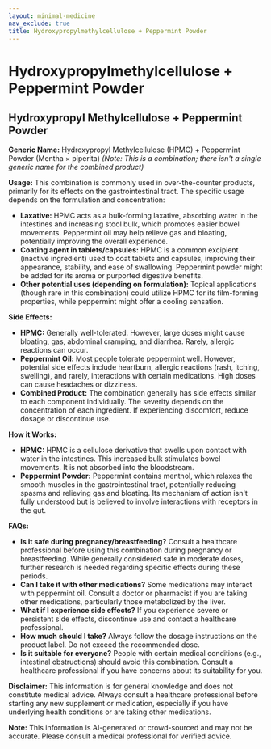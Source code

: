 ```yaml
---
layout: minimal-medicine
nav_exclude: true
title: Hydroxypropylmethylcellulose + Peppermint Powder
---
```


# Hydroxypropylmethylcellulose + Peppermint Powder

## Hydroxypropyl Methylcellulose + Peppermint Powder

**Generic Name:**  Hydroxypropyl Methylcellulose (HPMC) + Peppermint Powder (Mentha × piperita)  *(Note: This is a combination; there isn't a single generic name for the combined product)*

**Usage:** This combination is commonly used in over-the-counter products, primarily for its effects on the gastrointestinal tract.  The specific usage depends on the formulation and concentration:

* **Laxative:** HPMC acts as a bulk-forming laxative, absorbing water in the intestines and increasing stool bulk, which promotes easier bowel movements. Peppermint oil may help relieve gas and bloating, potentially improving the overall experience.
* **Coating agent in tablets/capsules:** HPMC is a common excipient (inactive ingredient) used to coat tablets and capsules, improving their appearance, stability, and ease of swallowing. Peppermint powder might be added for its aroma or purported digestive benefits.
* **Other potential uses (depending on formulation):**  Topical applications (though rare in this combination) could utilize HPMC for its film-forming properties, while peppermint might offer a cooling sensation.


**Side Effects:**

* **HPMC:** Generally well-tolerated. However, large doses might cause bloating, gas, abdominal cramping, and diarrhea.  Rarely, allergic reactions can occur.
* **Peppermint Oil:**  Most people tolerate peppermint well.  However, potential side effects include heartburn, allergic reactions (rash, itching, swelling), and rarely, interactions with certain medications.  High doses can cause headaches or dizziness.
* **Combined Product:**  The combination generally has side effects similar to each component individually.  The severity depends on the concentration of each ingredient.  If experiencing discomfort, reduce dosage or discontinue use.


**How it Works:**

* **HPMC:**  HPMC is a cellulose derivative that swells upon contact with water in the intestines. This increased bulk stimulates bowel movements.  It is not absorbed into the bloodstream.
* **Peppermint Powder:**  Peppermint contains menthol, which relaxes the smooth muscles in the gastrointestinal tract, potentially reducing spasms and relieving gas and bloating. Its mechanism of action isn't fully understood but is believed to involve interactions with receptors in the gut.


**FAQs:**

* **Is it safe during pregnancy/breastfeeding?**  Consult a healthcare professional before using this combination during pregnancy or breastfeeding. While generally considered safe in moderate doses,  further research is needed regarding specific effects during these periods.
* **Can I take it with other medications?**  Some medications may interact with peppermint oil.  Consult a doctor or pharmacist if you are taking other medications, particularly those metabolized by the liver.
* **What if I experience side effects?**  If you experience severe or persistent side effects, discontinue use and contact a healthcare professional.
* **How much should I take?**  Always follow the dosage instructions on the product label.  Do not exceed the recommended dose.
* **Is it suitable for everyone?**  People with certain medical conditions (e.g., intestinal obstructions) should avoid this combination.  Consult a healthcare professional if you have concerns about its suitability for you.


**Disclaimer:** This information is for general knowledge and does not constitute medical advice.  Always consult a healthcare professional before starting any new supplement or medication, especially if you have underlying health conditions or are taking other medications.


**Note:** This information is AI-generated or crowd-sourced and may not be accurate. Please consult a medical professional for verified advice.